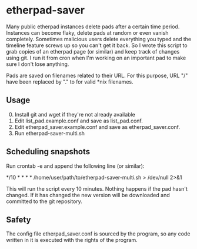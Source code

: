 etherpad-saver
==============
Many public etherpad instances delete pads after a certain time period.
Instances can become flaky, delete pads at random or even vanish completely.
Sometimes malicious users delete everything you typed and the timeline feature
screws up so you can't get it back. So I wrote this script to grab copies of an
etherpad page (or similar) and keep track of changes using git. I run it from
cron when I'm working on an important pad to make sure I don't lose anything.

Pads are saved on filenames related to their URL. For this purpose, URL "/" have
been replaced by "." to for valid *nix filenames.

Usage
-----
0. Install git and wget if they're not already available
1. Edit list_pad.example.conf and save as list_pad.conf.
2. Edit etherpad_saver.example.conf and save as etherpad_saver.conf.
4. Run etherpad-saver-multi.sh

Scheduling snapshots
--------------------
Run crontab -e and append the following line (or similar):

*/10 * * * * /home/user/path/to/etherpad-saver-multi.sh > /dev/null 2>&1

This will run the script every 10 minutes. Nothing happens if the pad hasn't
changed. If it has changed the new version will be downloaded and committed to
the git repository.

Safety
------

The config file etherpad_saver.conf is sourced by the program, so any
code written in it is executed with the rights of the program.
